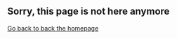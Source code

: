 <div class="row">
    <div class="col-md-12 text-center">
        <h2 class="sub_heading_white">Sorry, this page is not here anymore</h2>
        <a class="btn btn-lg btn-default" href="/">Go back to back the homepage</a>
    </div>
</div>
